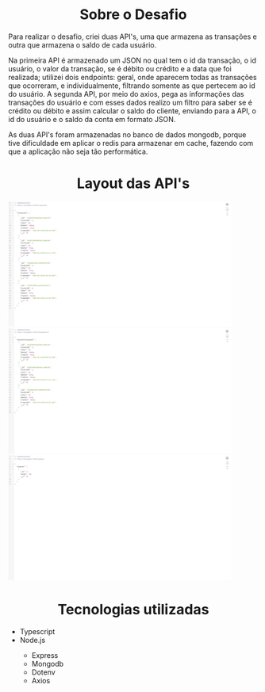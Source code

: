  <div>
  <h1 align="center">Sobre o Desafio</h1>
  <p>Para realizar o desafio, criei duas API's, uma que armazena as transações e outra que armazena o saldo
    de cada usuário.
  </p>
  <p>Na primeira API é armazenado um JSON no qual tem o id da transação, o id usuário, o valor da transação,
    se é débito ou crédito e a data que foi realizada; utilizei dois endpoints:
    geral, onde aparecem todas as transações que ocorreram, e individualmente, filtrando somente as que pertecem
    ao id do usuário. A segunda API, por meio do axios, pega as informações das transações do usuário e com esses 
    dados realizo um filtro para saber se é crédito ou débito e assim calcular o saldo do cliente, enviando
    para a API, o id do usuário e o saldo da conta em formato JSON.
  </p>
  <p> As duas API's foram armazenadas no banco de dados mongodb, porque tive dificuldade em aplicar o redis para armazenar
   em cache, fazendo com que a aplicação não seja tão performática.
  </p>
    
    
</div>  

<div>
  <h1 align="center">Layout das API's</h1>
   <img src="./layout/layout-1.png" width=450> 
   <img src="./layout/layout-2.png" width=450> 
   <img src="./layout/layout-3.png" width=450> 
</div>

<div>
  <h1 align="center">Tecnologias utilizadas</h1>
  <ul>
    <li>Typescript</li>
    <li>Node.js</li>
    <ul>
      <li>Express</li>
      <li>Mongodb</li>
      <li>Dotenv</li>
      <li>Axios</li>
    </ul>
  </ul>
</div>
